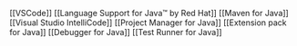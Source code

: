 [[VSCode]] [[Language Support for Java™ by Red Hat]] [[Maven for Java]] [[Visual Studio IntelliCode]] [[Project Manager for Java]] [[Extension pack for Java]] [[Debugger for Java]] [[Test Runner for Java]] 